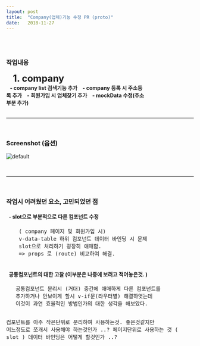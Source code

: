 ```yaml
---
layout: post
title:  "Company(업체)기능 수정 PR (proto)"
date:   2018-11-27
---
```

<br>
<br>
<h3 style='width: 100%;'>작업내용</h3>
<div style='width: 100%;'>
  <label><strong style='font-size:25px; bold' >&nbsp;&nbsp; 1. company</strong></label>
  <div style='width: 75%;'>
    <label><strong>&nbsp;&nbsp; -  company list 검색기능 추가</strong></label>
    <label><strong>&nbsp;&nbsp; -  company 등록 시 주소등록 추가</strong></label>
    <label><strong>&nbsp;&nbsp; -  회원가입 시 업체찾기 추가</strong></label>
    <label><strong>&nbsp;&nbsp; -  mockData 수정(주소부분 추가)</strong></label>
  </div>
</div>

<br> 
<hr>
<br>

<h3 style='width: 100%;'>Screenshot (옵션)</h3>

![default](https://user-images.githubusercontent.com/43873798/49152591-af626b80-f356-11e8-9ae8-1674e156417a.gif)

<br>
<hr>
<br>

<h3 style='width: 100%;'>작업시 어려웠던 요소, 고민되었던 점</h3>

<h4 style='width: 100%;'>&nbsp;&nbsp;- slot으로 부분적으로 다른 컴포넌트 수정</h4>
  <pre style='width: 100%;'>
    ( company 페이지 및 회원가입 시)
    v-data-table 하위 컴포넌트 데이터 바인딩 시 문제
    slot으로 처리하기 굉장히 애매함.
    => props 로 (route) 비교하여 해결.
  </pre>
<h4 style='width: 100%;'>&nbsp;&nbsp;공통컴포넌트의 대한 고찰 (이부분은 나중에 보려고 적어놓은것. )</h4>
  <pre style='width: 100%;'>
   공통컴포넌트 분리시 (거대) 중간에 애매하게 다른 컴포넌트를
   추가하거나 안보이게 할시 v-if문(라우터별) 해결하엿는데
   이것이 과연 효율적인 방법인가의 대한 생각을 해보았다.

   컴포넌트를 아주 작은단위로 분리하여 사용하는것.
   좋은것같지만 어느정도로 쪼개서 사용해야 하는것인가 ..?
   페이지단위로 사용하는 것 ( slot ) 데이터 바인딩은 어떻게 할것인가 ..?
  </pre>
   